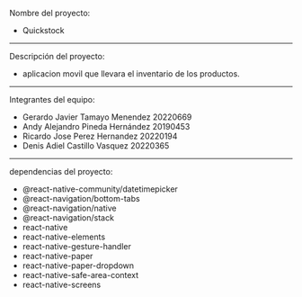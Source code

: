 Nombre del proyecto:
- Quickstock

----------------------------------------------------------------
  Descripción del proyecto: 
- aplicacion movil que llevara el inventario de los productos.

----------------------------------------------------------------
  Integrantes del equipo:
- Gerardo Javier Tamayo Menendez 20220669
- Andy Alejandro Pineda Hernández 20190453
- Ricardo Jose Perez Hernandez 20220194
- Denis Adiel Castillo Vasquez 20220365

----------------------------------------------------------------
  dependencias del proyecto: 
- @react-native-community/datetimepicker
- @react-navigation/bottom-tabs
- @react-navigation/native
- @react-navigation/stack
- react-native
- react-native-elements
- react-native-gesture-handler
- react-native-paper
- react-native-paper-dropdown
- react-native-safe-area-context
- react-native-screens
